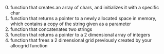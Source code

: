 0. function that creates an array of chars, and initializes it with a specific char
1. function that returns a pointer to a newly allocated space in memory, which contains a copy of the string given as a parameter
2. function that concatenates two strings
3. function that returns a pointer to a 2 dimensional array of integers
4. function that frees a 2 dimensional grid previously created by your allocgrid function

